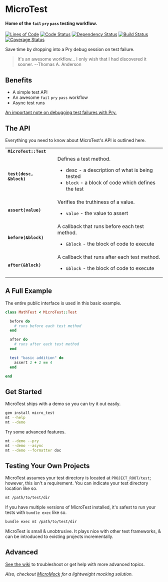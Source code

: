 # MicroTest

#### Home of the `fail` `pry` `pass` testing workflow.

[![Lines of Code](http://img.shields.io/badge/loc-606-brightgreen.svg)](http://blog.codinghorror.com/the-best-code-is-no-code-at-all/)
[![Code Status](https://codeclimate.com/github/hopsoft/micro_test.png)](https://codeclimate.com/github/hopsoft/micro_test)
[![Dependency Status](https://gemnasium.com/hopsoft/micro_test.png)](https://gemnasium.com/hopsoft/micro_test)
[![Build Status](https://travis-ci.org/hopsoft/micro_test.png)](https://travis-ci.org/hopsoft/micro_test)
[![Coverage Status](https://img.shields.io/coveralls/hopsoft/micro_test.svg)](https://coveralls.io/r/hopsoft/micro_test?branch=master)

Save time by dropping into a Pry debug session on test failure.

> It's an awesome workflow... I only wish that I had discovered it sooner. --Thomas A. Anderson

## Benefits

* A simple test API
* An awesome `fail` `pry` `pass` workflow
* Async test runs

[An important note on debugging test failures with Pry.](https://github.com/hopsoft/micro_test/wiki/Debug-Test-Failures-with-Pry#gemfile-considerations)

## The API

Everything you need to know about MicroTest's API is outlined here.

<table>
  <tr>
    <td><strong><code>MicroTest::Test</code></strong></td>
    <td></td>
  </tr>
  <tr>
    <td><strong><code>test(desc, &block)</code></strong></td>
    <td>
      Defines a test method.
      <ul>
        <li><sr<code>desc</code> - a description of what is being tested</li>
        <li><code>block</code> - a block of code which defines the test</li>
      </ul>
    </td>
  </tr>
  <tr>
    <td><strong><code>assert(value)</code></strong></td>
    <td>
      Verifies the truthiness of a value.
      <ul>
        <li><code>value</code> - the value to assert</li>
      </ul>
    </td>
  </tr>
  <tr>
    <td><strong><code>before(&block)</code></strong></td>
    <td>
      A callback that runs before each test method.
      <ul>
        <li><code>&block</code> - the block of code to execute</li>
      </ul>
    </td>
  </tr>
  <tr>
    <td><strong><code>after(&block)</code></strong></td>
    <td>
      A callback that runs after each test method.
      <ul>
        <li><code>&block</code> - the block of code to execute</li>
      </ul>
    </td>
  </tr>
</table>

## A Full Example

The entire public interface is used in this basic example.

```ruby
class MathTest < MicroTest::Test

  before do
    # runs before each test method
  end

  after do
    # runs after each test method
  end

  test "basic addition" do
    assert 2 + 2 == 4
  end

end
```

## Get Started

MicroTest ships with a demo so you can try it out easily.

```sh
gem install micro_test
mt --help
mt --demo
```

Try some advanced features.

```sh
mt --demo --pry
mt --demo --async
mt --demo --formatter doc
```

## Testing Your Own Projects

MicroTest assumes your test directory is located at `PROJECT_ROOT/test`;
however, this isn't a requirement. You can indicate your test directory location like so.

```sh
mt /path/to/test/dir
```

If you have multiple versions of MicroTest installed,
it's safest to run your tests with `bundle exec` like so.

```sh
bundle exec mt /path/to/test/dir
```

MicroTest is small & unobtrusive.
It plays nice with other test frameworks, & can be introduced to existing projects incrementally.

## Advanced

[See the wiki](https://github.com/hopsoft/micro_test/wiki)
to troubleshoot or get help with more advanced topics.

*Also, checkout [MicroMock](https://github.com/hopsoft/micro_mock) for a lightweight mocking solution.*


